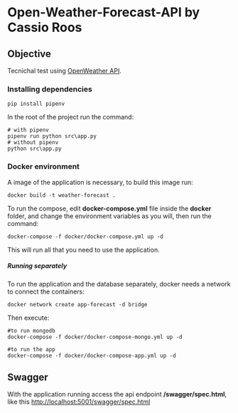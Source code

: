 # Open-Weather-Forecast-API by Cassio Roos

## Objective

Tecnichal test using [OpenWeather API](https://home.openweathermap.org/).

### Installing dependencies
```shell script
pip install pipenv
```

In the root of the project run the command:
```shell script
# with pipenv
pipenv run python src\app.py
# without pipenv
python src\app.py
```

### Docker environment

A image of the application is necessary, to build this image run:

```shell script
docker build -t weather-forecast .
```

To run the compose, edit **docker-compose.yml** file inside the **docker** folder, and change the environment variables as you will, then run the command:
```shell script
docker-compose -f docker/docker-compose.yml up -d 
```
This will run all that you need to use the application.

##### Running separately
To run the application and the database separately, docker needs a network to connect the containers:

```shell script
docker network create app-forecast -d bridge
```
Then execute:

```shell script
#to run mongodb
docker-compose -f docker/docker-compose-mongo.yml up -d

#to run the app
docker-compose -f docker/docker-compose-app.yml up -d
```


## Swagger
With the application running access the api endpoint **/swagger/spec.html**, like this [http://localhost:5001/swagger/spec.html](http://localhost:5001/swagger/spec.html) 

